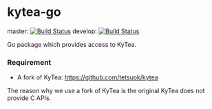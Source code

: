 kytea-go
========

master: [![Build Status](https://travis-ci.org/tetsuok/kytea-go.svg?branch=master)](https://travis-ci.org/tetsuok/kytea-go)
develop: [![Build Status](https://travis-ci.org/tetsuok/kytea-go.svg?branch=develop)](https://travis-ci.org/tetsuok/kytea-go)

Go package which provides access to KyTea.

### Requirement

- A fork of KyTea: https://github.com/tetsuok/kytea

The reason why we use a fork of KyTea is the original KyTea does not provide C APIs.
